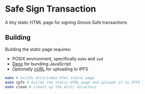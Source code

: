 # Safe Sign Transaction

A tiny static HTML page for signing Gnosis Safe transactions

## Building

Building the static page requires:
- POSIX environment, specifically `make` and `sed`
- [Deno](https://deno.land) for bundling JavaScript
- _Optionally_ [cURL](https://curl.se) for uploading to IPFS

```sh
make # builds dist/index.html static page
make ipfs # builds the static HTML page and uploads it to IPFS
make clean # cleans up the dist/ directory
```
